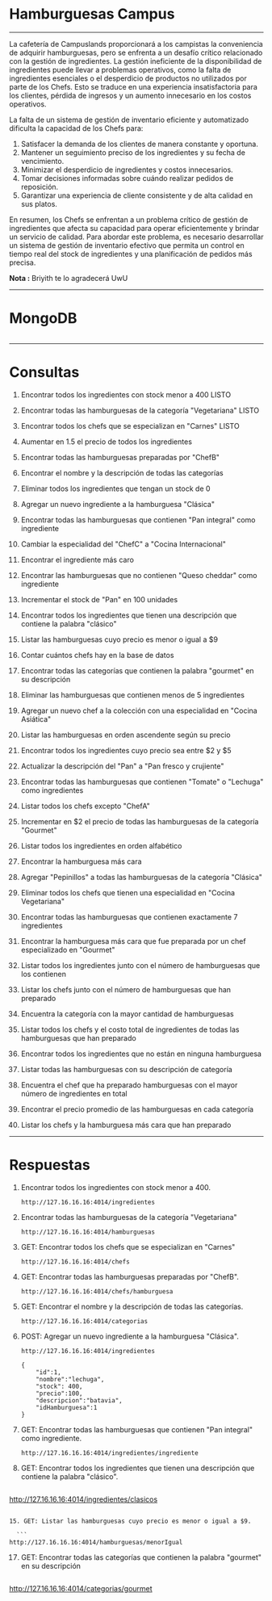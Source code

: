 # Hamburguesas Campus

------

La cafetería de Campuslands proporcionará a los campistas la conveniencia de adquirir hamburguesas, pero se enfrenta a un desafío crítico relacionado con la gestión de ingredientes. La gestión ineficiente de la disponibilidad de ingredientes puede llevar a problemas operativos, como la falta de ingredientes esenciales o el desperdicio de productos no utilizados por parte de los Chefs. Esto se traduce en una experiencia insatisfactoria para los clientes, pérdida de ingresos y un aumento innecesario en los costos operativos.

La falta de un sistema de gestión de inventario eficiente y automatizado dificulta la capacidad de los Chefs para:

1. Satisfacer la demanda de los clientes de manera constante y oportuna.
2. Mantener un seguimiento preciso de los ingredientes y su fecha de vencimiento.
3. Minimizar el desperdicio de ingredientes y costos innecesarios.
4. Tomar decisiones informadas sobre cuándo realizar pedidos de reposición.
5. Garantizar una experiencia de cliente consistente y de alta calidad en sus platos.

En resumen, los Chefs se enfrentan a un problema crítico de gestión de ingredientes que afecta su capacidad para operar eficientemente y brindar un servicio de calidad. Para abordar este problema, es necesario desarrollar un sistema de gestión de inventario efectivo que permita un control en tiempo real del stock de ingredientes y una planificación de pedidos más precisa.



**Nota :** Briyith te lo agradecerá UwU

------

# MongoDB

```js

```

------

# Consultas

1. Encontrar todos los ingredientes con stock menor a 400 LISTO
2. Encontrar todas las hamburguesas de la categoría "Vegetariana" LISTO
3. Encontrar todos los chefs que se especializan en "Carnes" LISTO
4. Aumentar en 1.5 el precio de todos los ingredientes
5. Encontrar todas las hamburguesas preparadas por "ChefB" 
6. Encontrar el nombre y la descripción de todas las categorías 
7. Eliminar todos los ingredientes que tengan un stock de 0
8. Agregar un nuevo ingrediente a la hamburguesa "Clásica"
9. Encontrar todas las hamburguesas que contienen "Pan integral" como ingrediente
10. Cambiar la especialidad del "ChefC" a "Cocina Internacional"
11. Encontrar el ingrediente más caro
12. Encontrar las hamburguesas que no contienen "Queso cheddar" como ingrediente
13. Incrementar el stock de "Pan" en 100 unidades
14. Encontrar todos los ingredientes que tienen una descripción que contiene la palabra "clásico"
15. Listar las hamburguesas cuyo precio es menor o igual a $9
16. Contar cuántos chefs hay en la base de datos
17. Encontrar todas las categorías que contienen la palabra "gourmet" en su descripción
18. Eliminar las hamburguesas que contienen menos de 5 ingredientes
19. Agregar un nuevo chef a la colección con una especialidad en "Cocina Asiática"
20. Listar las hamburguesas en orden ascendente según su precio
21. Encontrar todos los ingredientes cuyo precio sea entre $2 y $5
22. Actualizar la descripción del "Pan" a "Pan fresco y crujiente"
23. Encontrar todas las hamburguesas que contienen "Tomate" o "Lechuga" como ingredientes
24. Listar todos los chefs excepto "ChefA"
25. Incrementar en $2 el precio de todas las hamburguesas de la categoría "Gourmet"
26. Listar todos los ingredientes en orden alfabético
27. Encontrar la hamburguesa más cara
28. Agregar "Pepinillos" a todas las hamburguesas de la categoría "Clásica"
29. Eliminar todos los chefs que tienen una especialidad en "Cocina Vegetariana"
30. Encontrar todas las hamburguesas que contienen exactamente 7 ingredientes
31. Encontrar la hamburguesa más cara que fue preparada por un chef especializado en "Gourmet"
32. Listar todos los ingredientes junto con el número de hamburguesas que los contienen

33. Listar los chefs junto con el número de hamburguesas que han preparado

34. Encuentra la categoría con la mayor cantidad de hamburguesas

35. Listar todos los chefs y el costo total de ingredientes de todas las hamburguesas que han preparado

36. Encontrar todos los ingredientes que no están en ninguna hamburguesa

37. Listar todas las hamburguesas con su descripción de categoría

38. Encuentra el chef que ha preparado hamburguesas con el mayor número de ingredientes en total

39. Encontrar el precio promedio de las hamburguesas en cada categoría

40. Listar los chefs y la hamburguesa más cara que han preparado

------
# Respuestas

1. Encontrar todos los ingredientes con stock menor a 400.

   ```
   http://127.16.16.16:4014/ingredientes
   ```



2. Encontrar todas las hamburguesas de la categoría "Vegetariana"

   ```
   http://127.16.16.16:4014/hamburguesas
   ```

   

3. GET: Encontrar todos los chefs que se especializan en "Carnes"

   ```
   http://127.16.16.16:4014/chefs
   ```
5. GET: Encontrar todas las hamburguesas preparadas por "ChefB".

   ```
   http://127.16.16.16:4014/chefs/hamburguesa
   ```

6. GET: Encontrar el nombre y la descripción de todas las categorías.

    ```
   http://127.16.16.16:4014/categorias
   ```
8. POST: Agregar un nuevo ingrediente a la hamburguesa "Clásica".

    ```
    http://127.16.16.16:4014/ingredientes

    {  
        "id":1,
        "nombre":"lechuga",
        "stock": 400,
        "precio":100,
        "descripcion":"batavia",
        "idHamburguesa":1
    }
   ```
9. GET: Encontrar todas las hamburguesas que contienen "Pan integral" como ingrediente.

    ```
   http://127.16.16.16:4014/ingredientes/ingrediente 
   ```
   
14. GET: Encontrar todos los ingredientes que tienen una descripción que contiene la palabra "clásico".

     ```
  http://127.16.16.16:4014/ingredientes/clasicos 
   ```
  
15. GET: Listar las hamburguesas cuyo precio es menor o igual a $9.

     ```
  http://127.16.16.16:4014/hamburguesas/menorIgual 
   ```
  

17. GET: Encontrar todas las categorías que contienen la palabra "gourmet" en su descripción

    ```
  http://127.16.16.16:4014/categorias/gourmet

   ```







